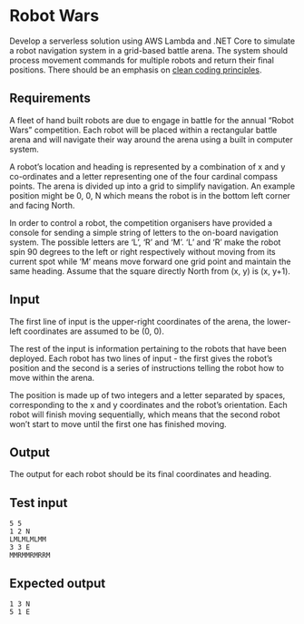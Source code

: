 Robot Wars
==========

Develop a serverless solution using AWS Lambda and .NET Core to simulate a robot navigation system in a grid-based battle arena. The system should process movement commands for multiple robots and return their final positions. There should be an emphasis on [clean coding principles](Assets/Clean-Code-V2.4.pdf).

## Requirements

A fleet of hand built robots are due to engage in battle for the annual “Robot Wars” competition. Each robot will be placed within a rectangular battle arena and will navigate their way around the arena using a built in computer system.
 
A robot’s location and heading is represented by a combination of x and y co-ordinates and a letter representing one of the four cardinal compass points. The arena is divided up into a grid to simplify navigation. An example position might be 0, 0, N which means the robot is in the bottom left corner and facing North.
 
In order to control a robot, the competition organisers have provided a console for sending a simple string of letters to the on-board navigation system. The possible letters are ‘L’, ‘R’ and ‘M’. ‘L’ and ‘R’ make the robot spin 90 degrees to the left or right respectively without moving from its current spot while ‘M’ means move forward one grid point and maintain the same heading. Assume that the square directly North from (x, y) is (x, y+1).
 
## Input

The first line of input is the upper-right coordinates of the arena, the lower-left coordinates are assumed to be (0, 0).
 
The rest of the input is information pertaining to the robots that have been deployed. Each robot has two lines of input - the first gives the robot’s position and the second is a series of instructions telling the robot how to move within the arena.
 
The position is made up of two integers and a letter separated by spaces, corresponding to the x and y coordinates and the robot’s orientation. Each robot will finish moving sequentially, which means that the second robot won’t start to move until the first one has finished moving.
 
## Output

The output for each robot should be its final coordinates and heading.
 
## Test input

```
5 5
1 2 N
LMLMLMLMM
3 3 E
MMRMMRMRRM
```
 
## Expected output

```
1 3 N
5 1 E
```
